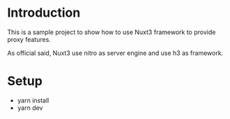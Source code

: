 # Introduction

This is a sample project to show how to use Nuxt3 framework to provide proxy features.

As official said, Nuxt3 use nitro as server engine and use h3 as framework.


# Setup

- yarn install
- yarn dev
